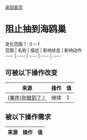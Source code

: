 [返回首页](index.md)  
# 阻止抽到海鸥巢  
变化范围？: 0 ~ 1  
范围  |  名称  |  描述  |  影响状态  |  影响动作  
----  |  ----  |  ----  |  ----  |  ----  
## 可被以下操作改变  
来源  |  操作  |  值  
----  |  ----  |  ----  
[(事件)你做到了！](Event_SeagullNest.md)  |  继续  |  1  
## 被以下操作需求  
来源  |  操作  |  值  
----  |  ----  |  ----  
